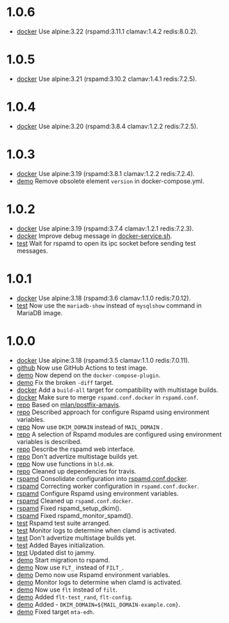 # 1.0.6

- [docker](Makefile) Use alpine:3.22 (rspamd:3.11.1 clamav:1.4.2 redis:8.0.2).

# 1.0.5

- [docker](Makefile) Use alpine:3.21 (rspamd:3.10.2 clamav:1.4.1 redis:7.2.5).

# 1.0.4

- [docker](Makefile) Use alpine:3.20 (rspamd:3.8.4 clamav:1.2.2 redis:7.2.5).

# 1.0.3

- [docker](Makefile) Use alpine:3.19 (rspamd:3.8.1 clamav:1.2.2 redis:7.2.4).
- [demo](demo/docker-compose.yml) Remove obsolete element `version` in docker-compose.yml.

# 1.0.2

- [docker](Makefile) Use alpine:3.19 (rspamd:3.7.4 clamav:1.2.1 redis:7.2.3).
- [docker](src/docker) Improve debug message in [docker-service.sh](src/docker/bin/docker-service.sh).
- [test](test/Makefile) Wait for rspamd to open its ipc socket before sending test messages.

# 1.0.1

- [docker](Makefile) Use alpine:3.18 (rspamd:3.6 clamav:1.1.0 redis:7.0.12).
- [test](demo/Makefile) Now use the `mariadb-show` instead of `mysqlshow` command in MariaDB image.

# 1.0.0

- [docker](Makefile) Use alpine:3.18 (rspamd:3.5 clamav:1.1.0 redis:7.0.11).
- [github](.github/workflows/testimage.yml) Now use GitHub Actions to test image.
- [demo](demo/Makefile) Now depend on the `docker-compose-plugin`.
- [demo](demo/Makefile) Fix the broken `-diff` target.
- [docker](Makefile) Add a `build-all` target for compatibility with multistage builds.
- [docker](Dockerfile) Make sure to merge `rspamd.conf.docker` in `rspamd.conf`.
- [repo](.) Based on [mlan/postfix-amavis](https://github.com/mlan/docker-postfix).
- [repo](README.md) Described approach for configure Rspamd using environment variables.
- [repo](README.md) Now use `DKIM_DOMAIN` instead of `MAIL_DOMAIN` .
- [repo](ROADMAP.md) A selection of Rspamd modules are configured using environment variables is described.
- [repo](ROADMAP.md) Describe the rspamd web interface.
- [repo](Makefile) Don't advertize multistage builds yet.
- [repo](Makefile) Now use functions in `bld.mk`.
- [repo](.travis.yml) Cleaned up dependencies for travis.
- [rspamd](src/rspamd) Consolidate configuration into [rspamd.conf.docker](src/rspamd/etc/rspamd/rspamd.conf.docker).
- [rspamd](src/rspamd) Correcting worker configuration in `rspamd.conf.docker`.
- [rspamd](src/rspamd) Configure Rspamd using environment variables.
- [rspamd](src/rspamd) Cleaned up `rspamd.conf.docker`.
- [rspamd](src/rspamd) Fixed rspamd_setup_dkim().
- [rspamd](src/rspamd) Fixed rspamd_monitor_spamd().
- [test](test/Makefile) Rspamd test suite arranged.
- [test](test/Makefile) Monitor logs to determine when clamd is activated.
- [test](test/Makefile) Don't advertize multistage builds yet.
- [test](test/Makefile) Added Bayes initialization.
- [test](.travis.yml) Updated dist to jammy.
- [demo](demo/Makefile) Start migration to rspamd.
- [demo](demo/.env) Now use `FLT_` instead of `FILT_`.
- [demo](demo/Makefile) Demo now use Rspamd environment variables.
- [demo](demo/Makefile) Monitor logs to determine when clamd is activated.
- [demo](demo/Makefile) Now use `flt` instead of `filt`.
- [demo](demo/Makefile) Added `flt-test_rand`, `flt-config`.
- [demo](demo/docker-compose.yml) Added - `DKIM_DOMAIN=${MAIL_DOMAIN-example.com}`.
- [demo](demo/Makefile) Fixed target `mta-edh`.
